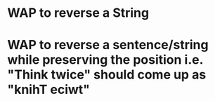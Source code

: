 # WAP to reverse a String
# WAP to reverse a sentence/string while preserving the position i.e. "Think twice" should come up as "knihT eciwt"

